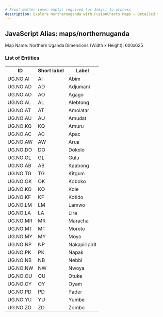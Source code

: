 ```yaml
---
# Front matter (even empty) required for Jekyll to process
description: Explore Northernuganda with FusionCharts Maps – Detailed features for seamless integration. Try now & enhance your data visualization today! 
---
```


## JavaScript Alias: maps/northernuganda

Map Name: Northern Uganda
Dimensions (Width x Height): 600x625

### List of Entities

| ID       | Short label | Label         |
| -------- | ----------- | ------------- |
| UG.NO.AI | AI          | Abim          |
| UG.NO.AD | AD          | Adjumani      |
| UG.NO.AO | AO          | Agago         |
| UG.NO.AL | AL          | Alebtong      |
| UG.NO.AT | AT          | Amolatar      |
| UG.NO.AU | AU          | Amudat        |
| UG.NO.KQ | KQ          | Amuru         |
| UG.NO.AC | AC          | Apac          |
| UG.NO.AW | AW          | Arua          |
| UG.NO.DO | DO          | Dokolo        |
| UG.NO.GL | GL          | Gulu          |
| UG.NO.AB | AB          | Kaabong       |
| UG.NO.TG | TG          | Kitgum        |
| UG.NO.OK | OK          | Koboko        |
| UG.NO.KO | KO          | Kole          |
| UG.NO.KF | KF          | Kotido        |
| UG.NO.LM | LM          | Lamwo         |
| UG.NO.LA | LA          | Lira          |
| UG.NO.MR | MR          | Maracha       |
| UG.NO.MT | MT          | Moroto        |
| UG.NO.MY | MY          | Moyo          |
| UG.NO.NP | NP          | Nakapiripirit |
| UG.NO.PK | PK          | Napak         |
| UG.NO.NB | NB          | Nebbi         |
| UG.NO.NW | NW          | Nwoya         |
| UG.NO.OU | OU          | Otuke         |
| UG.NO.OY | OY          | Oyam          |
| UG.NO.PD | PD          | Pader         |
| UG.NO.YU | YU          | Yumbe         |
| UG.NO.ZO | ZO          | Zombo         |
